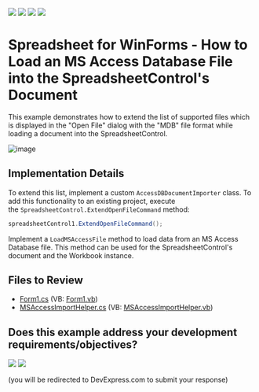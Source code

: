 <!-- default badges list -->
![](https://img.shields.io/endpoint?url=https://codecentral.devexpress.com/api/v1/VersionRange/128613778/24.2.1%2B)
[![](https://img.shields.io/badge/Open_in_DevExpress_Support_Center-FF7200?style=flat-square&logo=DevExpress&logoColor=white)](https://supportcenter.devexpress.com/ticket/details/T304456)
[![](https://img.shields.io/badge/📖_How_to_use_DevExpress_Examples-e9f6fc?style=flat-square)](https://docs.devexpress.com/GeneralInformation/403183)
[![](https://img.shields.io/badge/💬_Leave_Feedback-feecdd?style=flat-square)](#does-this-example-address-your-development-requirementsobjectives)
<!-- default badges end -->

# Spreadsheet for WinForms - How to Load an MS Access Database File into the SpreadsheetControl's Document

This example demonstrates how to extend the list of supported files which is displayed in the "Open File" dialog with the "MDB" file format while loading a document into the SpreadsheetControl.

![image](./media/905af7e1-7bf3-11e5-80bf-00155d62480c.png)

## Implementation Details

To extend this list, implement a custom `AccessDBDocumentImporter` class. To add this functionality to an existing project, execute the `SpreadsheetControl.ExtendOpenFileCommand` method:

```cs
spreadsheetControl1.ExtendOpenFileCommand();
```

Implement a `LoadMSAccessFile` method to load data from an MS Access Database file. This method can be used for the SpreadsheetControl's document and the Workbook instance.

## Files to Review

* [Form1.cs](./CS/WindowsFormsApplication1/Form1.cs) (VB: [Form1.vb](./VB/WindowsFormsApplication1/Form1.vb))
* [MSAccessImportHelper.cs](./CS/WindowsFormsApplication1/MSAccessImportHelper.cs) (VB: [MSAccessImportHelper.vb](./VB/WindowsFormsApplication1/MSAccessImportHelper.vb))
<!-- feedback -->
## Does this example address your development requirements/objectives?

[<img src="https://www.devexpress.com/support/examples/i/yes-button.svg"/>](https://www.devexpress.com/support/examples/survey.xml?utm_source=github&utm_campaign=winforms-spreadsheet-load-an-ms-access-database-file-into-the-document&~~~was_helpful=yes) [<img src="https://www.devexpress.com/support/examples/i/no-button.svg"/>](https://www.devexpress.com/support/examples/survey.xml?utm_source=github&utm_campaign=winforms-spreadsheet-load-an-ms-access-database-file-into-the-document&~~~was_helpful=no)

(you will be redirected to DevExpress.com to submit your response)
<!-- feedback end -->
